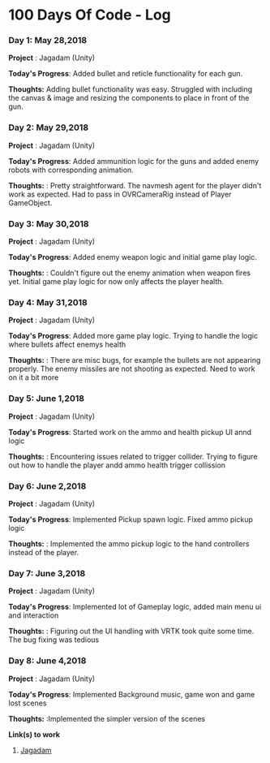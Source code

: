 # 100 Days Of Code - Log

### Day 1: May 28,2018

**Project** : Jagadam (Unity)

**Today's Progress**: Added bullet and reticle functionality for each gun.

**Thoughts:** Adding bullet functionality was easy. Struggled with including the canvas & image and resizing the components to place in front of the gun.

### Day 2: May 29,2018

**Project** : Jagadam (Unity)

**Today's Progress**: Added ammunition logic for the guns and added enemy robots with corresponding animation.

**Thoughts:** : Pretty straightforward. The navmesh agent for the player didn't work as expected. Had to pass in OVRCameraRig instead of Player GameObject.

### Day 3: May 30,2018

**Project** : Jagadam (Unity)

**Today's Progress**: Added enemy weapon logic and initial game play logic.

**Thoughts:** : Couldn't figure out the enemy animation when weapon fires yet. Initial game play logic for now only affects the player health.

### Day 4: May 31,2018

**Project** : Jagadam (Unity)

**Today's Progress**: Added more game play logic. Trying to handle the logic where bullets affect enemys health

**Thoughts:** : There are misc bugs, for example the bullets are not appearing properly. The enemy missiles are not shooting as expected. Need to work on it a bit more

### Day 5: June 1,2018

**Project** : Jagadam (Unity)

**Today's Progress**: Started work on the ammo and  health pickup UI annd logic

**Thoughts:** : Encountering issues related to trigger collider. Trying to figure out how to handle the player andd ammo health trigger collission

### Day 6: June 2,2018

**Project** : Jagadam (Unity)

**Today's Progress**: Implemented Pickup spawn logic. Fixed ammo pickup logic

**Thoughts:** : Implemented the ammo pickup logic to the hand controllers instead of the player.

### Day 7: June 3,2018

**Project** : Jagadam (Unity)

**Today's Progress**: Implemented lot of Gameplay logic, added main menu ui and interaction

**Thoughts:** : Figuring out the UI handling with VRTK took quite some time. The bug fixing was tedious

### Day 8: June 4,2018

**Project** : Jagadam (Unity)

**Today's Progress**: Implemented Background music, game won and game lost scenes

**Thoughts:** :Implemented the simpler version of the scenes

**Link(s) to work**
1. [Jagadam](https://github.com/nirvanalab/Jagadam)


